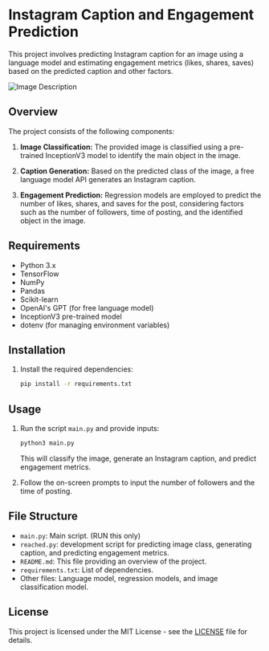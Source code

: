 # Instagram Caption and Engagement Prediction

This project involves predicting Instagram caption for an image using a language model and estimating engagement metrics (likes, shares, saves) based on the predicted caption and other factors.

![Image Description](https://ibb.co/YcLxffR)

## Overview

The project consists of the following components:

1. **Image Classification:** The provided image is classified using a pre-trained InceptionV3 model to identify the main object in the image.

2. **Caption Generation:** Based on the predicted class of the image, a free language model API generates an Instagram caption.

3. **Engagement Prediction:** Regression models are employed to predict the number of likes, shares, and saves for the post, considering factors such as the number of followers, time of posting, and the identified object in the image.

## Requirements

- Python 3.x
- TensorFlow
- NumPy
- Pandas
- Scikit-learn
- OpenAI's GPT (for free language model)
- InceptionV3 pre-trained model
- dotenv (for managing environment variables)

## Installation


1. Install the required dependencies:

    ```bash
    pip install -r requirements.txt
    ```


## Usage

1. Run the script `main.py` and provide inputs:

    ```bash
    python3 main.py
    ```

    This will classify the image, generate an Instagram caption, and predict engagement metrics.

2. Follow the on-screen prompts to input the number of followers and the time of posting.

## File Structure

- `main.py`: Main script. (RUN this only)
- `reached.py`: development script for predicting image class, generating caption, and predicting engagement metrics.
- `README.md`: This file providing an overview of the project.
- `requirements.txt`: List of dependencies.
- Other files: Language model, regression models, and image classification model.

## License

This project is licensed under the MIT License - see the [LICENSE](LICENSE) file for details.

